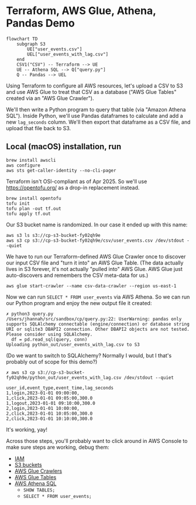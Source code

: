 # Terraform, AWS Glue, Athena, Pandas Demo

```mermaid
flowchart TD
    subgraph S3
        UE["user_events.csv"]
        UEL["user_events_with_lag.csv"]
    end
    CSV1("CSV") -- Terraform --> UE
    UE -- Athena SQL --> Q["query.py"]
    Q -- Pandas --> UEL
```

Using Terraform to configure all AWS resources, let's upload a CSV to S3 and use AWS Glue to treat
that CSV as a database ("AWS Glue Tables" created via an "AWS Glue Crawler").

We'll then write a Python program to query that table (via "Amazon Athena SQL").
Inside Python, we'll use Pandas dataframes to calculate and add a new `lag_seconds` column.
We'll then export that dataframe as a CSV file, and upload that file back to S3.

## Local (macOS) installation, run
```
brew install awscli
aws configure
aws sts get-caller-identity --no-cli-pager
```

Terraform isn't OSI-compliant as of Apr 2025. So we'll use https://opentofu.org/ as a drop-in replacement instead.

```
brew install opentofu
tofu init
tofu plan -out tf.out
tofu apply tf.out
```

Our S3 bucket name is randomized. In our case it ended up with this name:

```
aws s3 ls s3://cp-s3-bucket-fy02qh9e
aws s3 cp s3://cp-s3-bucket-fy02qh9e/csv/user_events.csv /dev/stdout --quiet
```

We have to run our Terraform-defined AWS Glue Crawler once to discover our input CSV file
and "turn it into" an AWS Glue Table. (The data actually lives in S3 forever, it's not actually
"pulled into" AWS Glue. AWS Glue just auto-discovers and remembers the CSV meta-data for us.)

```
aws glue start-crawler --name csv-data-crawler --region us-east-1
```

Now we can run `SELECT * FROM user_events` via AWS Athena. So we can run our Python
program and enjoy the new output file it created:

```
✗ python3 query.py
/Users/jhannah/src/sandbox/cp/query.py:22: UserWarning: pandas only supports SQLAlchemy connectable (engine/connection) or database string URI or sqlite3 DBAPI2 connection. Other DBAPI2 objects are not tested. Please consider using SQLAlchemy.
  df = pd.read_sql(query, conn)
Uploading python_out/user_events_with_lag.csv to S3
```

(Do we want to switch to SQLAlchemy? Normally I would, but I that's probably out of scope for this demo?)

```
✗ aws s3 cp s3://cp-s3-bucket-fy02qh9e/python_out/user_events_with_lag.csv /dev/stdout --quiet

user_id,event_type,event_time,lag_seconds
1,login,2023-01-01 09:00:00,
1,click,2023-01-01 09:05:00,300.0
1,logout,2023-01-01 09:10:00,300.0
2,login,2023-01-01 10:00:00,
2,click,2023-01-01 10:05:00,300.0
2,click,2023-01-01 10:10:00,300.0
```

It's working, yay!

Across those steps, you'll probably want to click around in AWS Console
to make sure steps are working, debug them:
* [IAM](https://us-east-1.console.aws.amazon.com/iam/home?region=us-east-1#/home)
* [S3 buckets](https://us-east-1.console.aws.amazon.com/s3/buckets?region=us-east-1&bucketType=general)
* [AWS Glue Crawlers](https://us-east-1.console.aws.amazon.com/glue/home?region=us-east-1#/v2/data-catalog/crawlers/view/csv-data-crawler)
* [AWS Glue Tables](https://us-east-1.console.aws.amazon.com/glue/home?region=us-east-1#/v2/data-catalog/tables)
* [AWS Athena SQL](https://us-east-1.console.aws.amazon.com/athena/home?region=us-east-1#/query-editor/history/da2df5ac-e759-4ac0-a6fb-1efd3dbfd118)
  * `SHOW TABLES;`
  * `SELECT * FROM user_events;`
